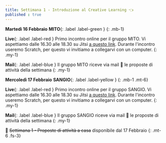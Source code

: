 ```yaml
---
title: Settimana 1 - Introduzione al Creative Learning 👈
published : true
---
```


**Martedì 16 Febbraio** **MITO**{: .label .label-green } 
{: .mb-1}

**Live**{: .label .label-red } Primo incontro online per il gruppo MITO. Vi aspettiamo dalle 16.30 alle 18.30 su Jitsi [a questo link](https://meet.jit.si/MITO_Doors_Plenaria). Durante l'incontro useremo Scratch, per questo vi invitiamo a collegarvi con un computer.
{: .my-1}

**Mail**{: .label .label-blue } Il gruppo MITO riceve via mail 💌 le proposte di attività della settimana
{: .my-1}


**Mercoledì 17 Febbraio** **SANGIO**{: .label .label-yellow }
{: .mb-1 .mt-6}

**Live**{: .label .label-red } Primo incontro online per il gruppo SANGIO. Vi aspettiamo dalle 16.30 alle 18.30 su Jitsi [a questo link](https://meet.jit.si/SANGIO_Doors_Plenaria). Durante l'incontro useremo Scratch, per questo vi invitiamo a collegarvi con un computer.
{: .my-1}

**Mail**{: .label .label-blue } Il gruppo SANGIO riceve via mail 💌 le proposte di attività della settimana
{: .my-1}

🎩 ~~Settimana 1 - Proposte di attività a casa~~ disponibile dal 17 Febbraio
{: .mt-6 .fs-3}